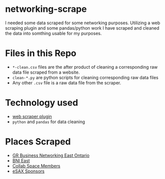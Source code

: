 # networking-scrape

I needed some data scraped for some networking purposes. Utilizing a web scraping plugin and some pandas/python 
work I have scraped and cleaned the data into somthing usable for my purposes.

# Files in this Repo
- `*-clean.csv` files are the after product of cleaning a corresponding raw data file scraped from a website.
- `clean-*.py` are python scripts for cleaning corresponding raw data files
- Any other `.csv` file is a raw data file from the scraper.

# Technology used
- [web scraper plugin](https://www.webscraper.io)
- `python` and `pandas` for data cleaning

# Places Scraped
- [GR Business Networking East Ontario](https://www.grbusinessnetworking.com/businessnetworking/index.php?c=LcXiIUnkRa01SDD3O3WNX57bFwH5MDenPNWdSB7roqk)
- [BNI East](http://bnieast.ca/en-CA/chapterlist?chapterName=&chapterCity=&chapterArea=&chapterMeetingDay=&chapterMeetingTime=&regionIds=17133&fbclid=IwAR3MW-Qw-OVzu5KCqXsOvENo-5gvPo0zk2quppuh_faorM_JhNJUuiwZoO8)
- [Collab Space Members](https://collabspace.ca/members/)
- [eSAX Sponsors](http://esax.ca/sponsors/?fbclid=IwAR1dXo_LKnG2BkllpeUtpoUfnDNoqOhBitz4OvzFWRcoXGmCXcRcTjXqjeM)
